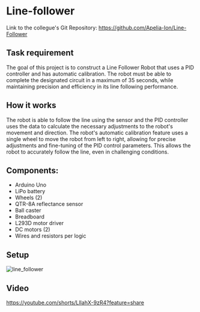 # Line-follower
Link to the collegue's Git Repository: https://github.com/Apelia-Ion/Line-Follower

## Task requirement
The goal of this project is to construct a Line Follower Robot that uses a PID controller and has automatic calibration. The robot must be able to complete the designated circuit in a maximum of 35 seconds, while maintaining precision and efficiency in its line following performance.

## How it works
The robot is able to follow the line using the sensor and the PID controller uses the data to calculate the necessary adjustments to the robot's movement and direction. The robot's automatic calibration feature uses a single wheel to move the robot from left to right, allowing for precise adjustments and fine-tuning of the PID control parameters. This allows the robot to accurately follow the line, even in challenging conditions.
## Components:
* Arduino Uno
* LiPo battery
* Wheels (2)
* QTR-8A reflectance sensor
* Ball caster
* Breadboard
* L293D motor driver
* DC motors (2)
* Wires and resistors per logic

## Setup
![line_follower](https://user-images.githubusercontent.com/101021088/213470456-76a49efd-f366-4837-9d6e-13b11fad9d87.jpeg)


## Video
https://youtube.com/shorts/LlIahX-9zR4?feature=share




